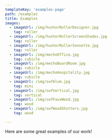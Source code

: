 ```yaml
---
templateKey: 'examples-page'
path: /examples
title: Examples
images:
  - imageUrl: /img/hunterRollerDesigner.jpg
    tag: roller
  - imageUrl: /img/hunterRollerScreenShades.jpg
    tag: roller
  - imageUrl: /img/hunterRollerSonnette.jpg
    tag: roller
  - imageUrl: /img/mechoOffice.jpg
    tag: cubicle
  - imageUrl: /img/mechoBoardRoom.jpg
    tag: cubicle
  - imageUrl: /img/mechoHospitality.jpg
    tag: cubicle
  - imageUrl: /img/swfAlum.jpg
    tag: mini
  - imageUrl: /img/swfVertical.jpg
    tag: vertical
  - imageUrl: /img/swfFauxWood.jpg
    tag: wood
  - imageUrl: /img/swfWoodShutters.jpg
    tag: wood
    
---
```


Here are some great examples of our work!